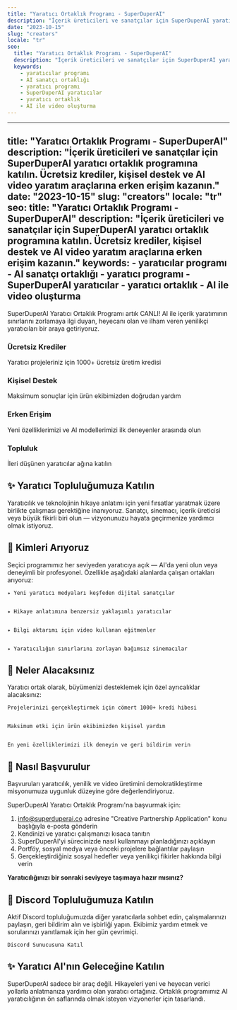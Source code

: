 ```yaml
---
title: "Yaratıcı Ortaklık Programı - SuperDuperAI"
description: "İçerik üreticileri ve sanatçılar için SuperDuperAI yaratıcı ortaklık programına katılın. Ücretsiz krediler, kişisel destek ve AI video yaratım araçlarına erken erişim kazanın."
date: "2023-10-15"
slug: "creators"
locale: "tr"
seo:
  title: "Yaratıcı Ortaklık Programı - SuperDuperAI"
  description: "İçerik üreticileri ve sanatçılar için SuperDuperAI yaratıcı ortaklık programına katılın. Ücretsiz krediler, kişisel destek ve AI video yaratım araçlarına erken erişim kazanın."
  keywords:
    - yaratıcılar programı
    - AI sanatçı ortaklığı
    - yaratıcı programı
    - SuperDuperAI yaratıcılar
    - yaratıcı ortaklık
    - AI ile video oluşturma
---
```


---
title: "Yaratıcı Ortaklık Programı - SuperDuperAI"
description: "İçerik üreticileri ve sanatçılar için SuperDuperAI yaratıcı ortaklık programına katılın. Ücretsiz krediler, kişisel destek ve AI video yaratım araçlarına erken erişim kazanın."
date: "2023-10-15"
slug: "creators"
locale: "tr"
seo:
  title: "Yaratıcı Ortaklık Programı - SuperDuperAI"
  description: "İçerik üreticileri ve sanatçılar için SuperDuperAI yaratıcı ortaklık programına katılın. Ücretsiz krediler, kişisel destek ve AI video yaratım araçlarına erken erişim kazanın."
  keywords:
    - yaratıcılar programı
    - AI sanatçı ortaklığı
    - yaratıcı programı
    - SuperDuperAI yaratıcılar
    - yaratıcı ortaklık
    - AI ile video oluşturma
---

SuperDuperAI Yaratıcı Ortaklık Programı artık CANLI! AI ile içerik yaratımının sınırlarını zorlamaya ilgi duyan, heyecanı olan ve ilham veren yenilikçi yaratıcıları bir araya getiriyoruz.

### Ücretsiz Krediler

Yaratıcı projeleriniz için 1000+ ücretsiz üretim kredisi

  ### Kişisel Destek

Maksimum sonuçlar için ürün ekibimizden doğrudan yardım

  ### Erken Erişim

Yeni özelliklerimizi ve AI modellerimizi ilk deneyenler arasında olun

  ### Topluluk

İleri düşünen yaratıcılar ağına katılın

## ✨ Yaratıcı Topluluğumuza Katılın

Yaratıcılık ve teknolojinin hikaye anlatımı için yeni fırsatlar yaratmak üzere birlikte çalışması gerektiğine inanıyoruz. Sanatçı, sinemacı, içerik üreticisi veya büyük fikirli biri olun — vizyonunuzu hayata geçirmenize yardımcı olmak istiyoruz.

## 👥 Kimleri Arıyoruz

Seçici programımız her seviyeden yaratıcıya açık — AI'da yeni olun veya deneyimli bir profesyonel. Özellikle aşağıdaki alanlarda çalışan ortakları arıyoruz:

  
    ✦ Yeni yaratıcı medyaları keşfeden dijital sanatçılar
  
  
    ✦ Hikaye anlatımına benzersiz yaklaşımlı yaratıcılar
  
  
    ✦ Bilgi aktarımı için video kullanan eğitmenler
  
  
    ✦ Yaratıcılığın sınırlarını zorlayan bağımsız sinemacılar
  

## 🎁 Neler Alacaksınız

Yaratıcı ortak olarak, büyümenizi desteklemek için özel ayrıcalıklar alacaksınız:

  
    Projelerinizi gerçekleştirmek için cömert 1000+ kredi hibesi
  
  
    Maksimum etki için ürün ekibimizden kişisel yardım
  
  
    En yeni özelliklerimizi ilk deneyin ve geri bildirim verin
  

## 🌟 Nasıl Başvurulur

Başvuruları yaratıcılık, yenilik ve video üretimini demokratikleştirme misyonumuza uygunluk düzeyine göre değerlendiriyoruz.

SuperDuperAI Yaratıcı Ortaklık Programı'na başvurmak için:

1. [info@superduperai.co](mailto:info@superduperai.co) adresine "Creative Partnership Application" konu başlığıyla e-posta gönderin
2. Kendinizi ve yaratıcı çalışmanızı kısaca tanıtın
3. SuperDuperAI'yi sürecinizde nasıl kullanmayı planladığınızı açıklayın
4. Portföy, sosyal medya veya önceki projelere bağlantılar paylaşın
5. Gerçekleştirdiğiniz sosyal hedefler veya yenilikçi fikirler hakkında bilgi verin

  **Yaratıcılığınızı bir sonraki seviyeye taşımaya hazır mısınız?**

## 💬 Discord Topluluğumuza Katılın

Aktif Discord topluluğumuzda diğer yaratıcılarla sohbet edin, çalışmalarınızı paylaşın, geri bildirim alın ve işbirliği yapın. Ekibimiz yardım etmek ve sorularınızı yanıtlamak için her gün çevrimiçi.

  
    Discord Sunucusuna Katıl
    
      
      
    
  

## ✨ Yaratıcı AI'nın Geleceğine Katılın

SuperDuperAI sadece bir araç değil. Hikayeleri yeni ve heyecan verici yollarla anlatmanıza yardımcı olan yaratıcı ortağınız. Ortaklık programımız AI yaratıcılığının ön saflarında olmak isteyen vizyonerler için tasarlandı.


